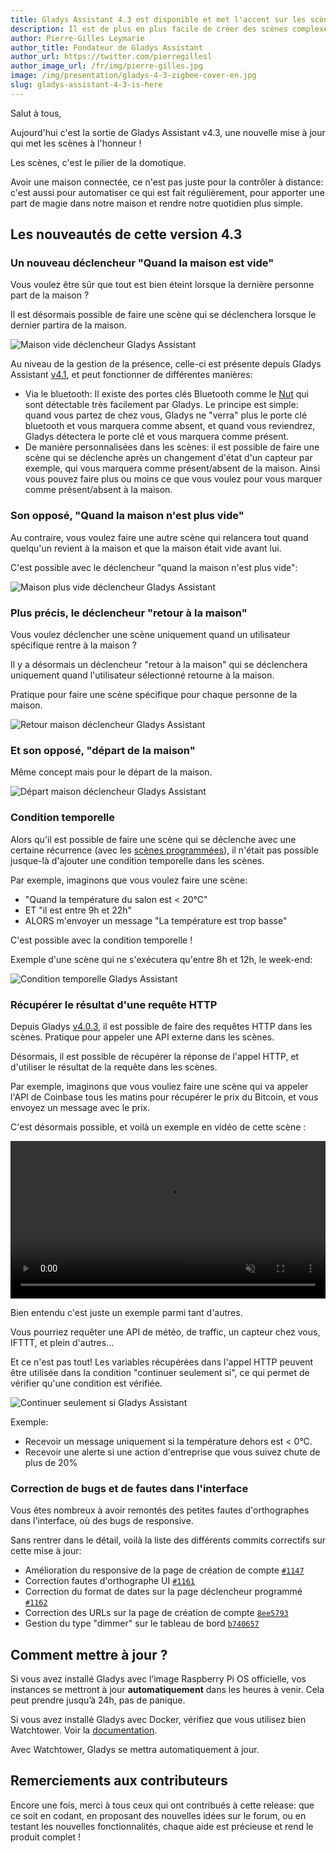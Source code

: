 ```yaml
---
title: Gladys Assistant 4.3 est disponible et met l'accent sur les scènes
description: Il est de plus en plus facile de créer des scènes complexes avec Gladys Assistant 4
author: Pierre-Gilles Leymarie
author_title: Fondateur de Gladys Assistant
author_url: https://twitter.com/pierregillesl
author_image_url: /fr/img/pierre-gilles.jpg
image: /img/presentation/gladys-4-3-zigbee-cover-en.jpg
slug: gladys-assistant-4-3-is-here
---
```


Salut à tous,

Aujourd'hui c'est la sortie de Gladys Assistant v4.3, une nouvelle mise à jour qui met les scènes à l'honneur !

Les scènes, c'est le pilier de la domotique.

Avoir une maison connectée, ce n'est pas juste pour la contrôler à distance: c'est aussi pour automatiser ce qui est fait régulièrement, pour apporter une part de magie dans notre maison et rendre notre quotidien plus simple.

## Les nouveautés de cette version 4.3

### Un nouveau déclencheur "Quand la maison est vide"

Vous voulez être sûr que tout est bien éteint lorsque la dernière personne part de la maison ?

Il est désormais possible de faire une scène qui se déclenchera lorsque le dernier partira de la maison.

![Maison vide déclencheur Gladys Assistant](../../../static/img/articles/fr/gladys-4-3/maison-est-vide.png)

Au niveau de la gestion de la présence, celle-ci est présente depuis Gladys Assistant [v4.1](https://community.gladysassistant.com/t/gladys-v4-1-0-est-disponible/6123), et peut fonctionner de différentes manières:

- Via le bluetooth: Il existe des portes clés Bluetooth comme le [Nut](https://www.amazon.fr/Nut-Bluetooth-T%C3%A9l%C3%A9commande-Localisation-Smartphone/dp/B01M4L7GHY?tag=gladproj-21) qui sont détectable très facilement par Gladys. Le principe est simple: quand vous partez de chez vous, Gladys ne "verra" plus le porte clé bluetooth et vous marquera comme absent, et quand vous reviendrez, Gladys détectera le porte clé et vous marquera comme présent.
- De manière personnalisées dans les scènes: il est possible de faire une scène qui se déclenche après un changement d'état d'un capteur par exemple, qui vous marquera comme présent/absent de la maison. Ainsi vous pouvez faire plus ou moins ce que vous voulez pour vous marquer comme présent/absent à la maison.

### Son opposé, "Quand la maison n'est plus vide"

Au contraire, vous voulez faire une autre scène qui relancera tout quand quelqu'un revient à la maison et que la maison était vide avant lui.

C'est possible avec le déclencheur "quand la maison n'est plus vide":

![Maison plus vide déclencheur Gladys Assistant](../../../static/img/articles/fr/gladys-4-3/maison-plus-vide.png)

### Plus précis, le déclencheur "retour à la maison"

Vous voulez déclencher une scène uniquement quand un utilisateur spécifique rentre à la maison ?

Il y a désormais un déclencheur "retour à la maison" qui se déclenchera uniquement quand l'utilisateur sélectionné retourne à la maison.

Pratique pour faire une scène spécifique pour chaque personne de la maison.

![Retour maison déclencheur Gladys Assistant](../../../static/img/articles/fr/gladys-4-3/retour-maison.png)

### Et son opposé, "départ de la maison"

Même concept mais pour le départ de la maison.

![Départ maison déclencheur Gladys Assistant](../../../static/img/articles/fr/gladys-4-3/depart-maison.png)

### Condition temporelle

Alors qu'il est possible de faire une scène qui se déclenche avec une certaine récurrence (avec les [scènes programmées](/fr/docs/scenes/scheduled-trigger)), il n'était pas possible jusque-là d'ajouter une condition temporelle dans les scènes.

Par exemple, imaginons que vous voulez faire une scène:

- "Quand la température du salon est < 20°C"
- ET "il est entre 9h et 22h"
- ALORS m'envoyer un message "La température est trop basse"

C'est possible avec la condition temporelle !

Exemple d'une scène qui ne s'exécutera qu'entre 8h et 12h, le week-end:

![Condition temporelle Gladys Assistant](../../../static/img/articles/fr/gladys-4-3/condition-temporelle-1.png)

### Récupérer le résultat d'une requête HTTP

Depuis Gladys [v4.0.3](https://community.gladysassistant.com/t/gladys-v4-0-3-est-disponible/5877), il est possible de faire des requêtes HTTP dans les scènes. Pratique pour appeler une API externe dans les scènes.

Désormais, il est possible de récupérer la réponse de l'appel HTTP, et d'utiliser le résultat de la requête dans les scènes.

Par exemple, imaginons que vous vouliez faire une scène qui va appeler l'API de Coinbase tous les matins pour récupérer le prix du Bitcoin, et vous envoyez un message avec le prix.

C'est désormais possible, et voilà un exemple en vidéo de cette scène :

<div class="videoContainer">
<video  width="100%" controls autoplay loop muted>
<source src="/static/img/articles/fr/gladys-4-3/requete-http-prix-bitcoin.mp4" type="video/mp4" />
  Your browser does not support the video tag.
</video>
</div>

Bien entendu c'est juste un exemple parmi tant d'autres.

Vous pourriez requêter une API de météo, de traffic, un capteur chez vous, IFTTT, et plein d'autres...

Et ce n'est pas tout! Les variables récupérées dans l'appel HTTP peuvent être utilisée dans la condition "continuer seulement si", ce qui permet de vérifier qu'une condition est vérifiée.

![Continuer seulement si Gladys Assistant](../../../static/img/articles/fr/gladys-4-3/continuer-seulement-si.png)

Exemple:

- Recevoir un message uniquement si la température dehors est < 0°C.
- Recevoir une alerte si une action d'entreprise que vous suivez chute de plus de 20%

### Correction de bugs et de fautes dans l'interface

Vous êtes nombreux à avoir remontés des petites fautes d'orthographes dans l'interface, où des bugs de responsive.

Sans rentrer dans le détail, voilà la liste des différents commits correctifs sur cette mise à jour:

- Amélioration du responsive de la page de création de compte [`#1147`](https://github.com/GladysAssistant/Gladys/issues/1147)
- Correction fautes d'orthographe UI [`#1161`](https://github.com/GladysAssistant/Gladys/issues/1161)
- Correction du format de dates sur la page déclencheur programmé [`#1162`](https://github.com/GladysAssistant/Gladys/issues/1162)
- Correction des URLs sur la page de création de compte [`8ee5793`](https://github.com/GladysAssistant/Gladys/commit/8ee5793bfa1b3153c8c26bc1e4e2c9b8f2144a8a)
- Gestion du type "dimmer" sur le tableau de bord [`b740657`](https://github.com/GladysAssistant/Gladys/commit/b7406570a9e96d4590f78c05bca97a84b8978001)

## Comment mettre à jour ?

Si vous avez installé Gladys avec l’image Raspberry Pi OS officielle, vos instances se mettront à jour **automatiquement** dans les heures à venir. Cela peut prendre jusqu’à 24h, pas de panique.

Si vous avez installé Gladys avec Docker, vérifiez que vous utilisez bien Watchtower. Voir la [documentation](/fr/docs/installation/docker#mise-à-jour-automatique-avec-watchtower).

Avec Watchtower, Gladys se mettra automatiquement à jour.

## Remerciements aux contributeurs

Encore une fois, merci à tous ceux qui ont contribués à cette release: que ce soit en codant, en proposant des nouvelles idées sur le forum, ou en testant les nouvelles fonctionnalités, chaque aide est précieuse et rend le produit complet !

